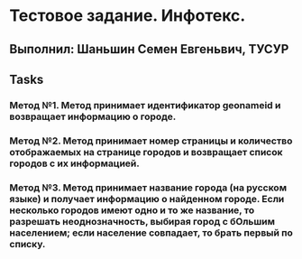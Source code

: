 # Тестовое задание. Инфотекс.
## Выполнил: Шаньшин Семен Евгеньвич, ТУСУР

## Tasks 

### Метод №1. Метод принимает идентификатор geonameid и возвращает информацию о городе.

### Метод №2. Метод принимает номер страницы и количество отображаемых на странице городов и возвращает список городов с их информацией. 

### Метод №3. Метод принимает название города (на русском языке) и получает информацию о найденном городе. Если несколько городов имеют одно и то же название, то разрешать неоднозначность, выбирая город с бОльшим населением; если население совпадает, то брать первый по списку.

